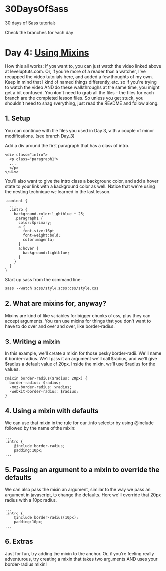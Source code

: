 30DaysOfSass
============

30 days of Sass tutorials

Check the branches for each day

# Day 4: [Using Mixins](http://leveluptuts.com/tutorials/sass-tutorials/4-using-mixins)
How this all works:  If you want to, you can just watch the video linked above at leveluptuts.com. Or, if you're more of a reader than a watcher, I've recapped the video tutorials here, and added a few thoughts of my own. Keep in mind that I kind of named things differently, etc. so if you're trying to watch the video AND do these walkthroughs at the same time, you might get a bit confused. You don't need to grab all the files - the files for each branch are the completed lesson files. So unless you get stuck, you shouldn't need to snag everything, just read the README and follow along.

## 1. Setup
 You can continue with the files you used in Day 3, with a couple of minor modifications. (see branch Day_3)
 
 Add a div around the first paragraph that has a class of intro.
 
 ```
 <div class="intro">
   <p class="paragraph1">
   ...
   </p>
 </div>
```

You'll also want to give the intro class a background color, and add a hover state to your link with a background color as well.  Notice that we're using the nesting technique we learned in the last lesson.

```
.content {
  ...
  .intro {
    background-color:lightblue + 25;
    .paragraph1 {
      color:$primary;
      a {
        font-size:16pt;
        font-weight:bold;
        color:magenta;
      }
      a:hover {
        background:lightblue;
      }
    }
  }
}
```

 Start up sass from the command line:
 
 ```
 sass --watch scss/style.scss:css/style.css
 ```

## 2. What are mixins for, anyway?
Mixins are kind of like variables for bigger chunks of css, plus they can accept arguments. You can use mixins for things that you don't want to have to do over and over and over, like border-radius.

## 3. Writing a mixin
In this example, we'll create a mixin for those pesky border-radii. We'll name it border-radius. We'll pass it an argument we'll call $radius, and we'll give $radius a default value of 20px. Inside the mixin, we'll use $radius for the values.

```
@mixin border-radius($radius: 20px) {
  border-radius: $radius;
  -moz-border-radius: $radius;
  -webkit-border-radius: $radius;
}
```

## 4. Using a mixin with defaults
We can use that mixin in the rule for our .info selector by using @include followed by the name of the mixin:

```
...
.intro {
    @include border-radius;
    padding:10px;
...
```

## 5. Passing an argument to a mixin to override the defaults
We can also pass the mixin an argument, similar to the way we pass an argument in javascript, to change the defaults. Here we'll override that 20px radius with a 10px radius.

```
...
.intro {
    @include border-radius(10px);
    padding:10px;
...
```


## 6. Extras
Just for fun, try adding the mixin to the anchor. Or, if you're feeling really adventurous, try creating a mixin that takes two arguments AND uses your border-radius mixin!